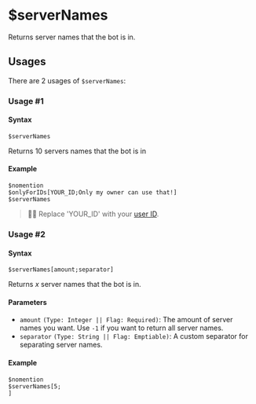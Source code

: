 # $serverNames
Returns server names that the bot is in.

## Usages
There are 2 usages of `$serverNames`:

### Usage #1
#### Syntax
```
$serverNames
```
Returns 10 servers names that the bot is in

#### Example
```
$nomention
$onlyForIDs[YOUR_ID;Only my owner can use that!]
$serverNames
```
> 🧙‍♂️ Replace 'YOUR_ID' with your [user ID](https://support.discord.com/hc/en-us/articles/206346498-Where-can-I-find-my-User-Server-Message-ID).

### Usage #2
#### Syntax
```
$serverNames[amount;separator]
```
Returns *x* server names that the bot is in.

#### Parameters
- `amount` `(Type: Integer || Flag: Required)`: The amount of server names you want. Use `-1` if you want to return all server names.
- `separator` `(Type: String || Flag: Emptiable)`: A custom separator for separating server names.

#### Example
```
$nomention
$serverNames[5;
]
```

